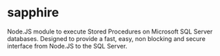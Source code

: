 sapphire
========

Node.JS module to execute Stored Procedures on Microsoft SQL Server databases. Designed to provide a fast, easy, non blocking and secure interface from Node.JS to the SQL Server.
